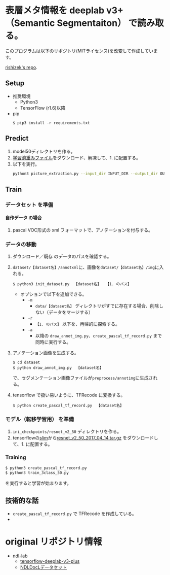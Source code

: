 # 表層メタ情報を deeplab v3+（Semantic Segmentaiton） で読み取る。

このプログラムは以下のリポジトリ(MITライセンス)を改変して作成しています。

[rishizek's repo](https://github.com/rishizek/tensorflow-deeplab-v3-plus).

## Setup
- 推奨環境
  - Python3
  - TensorFlow (r1.6)以降
- pip
  ```
  $ pip3 install -r requirements.txt
  ```

## Predict
1. model50ディレクトリを作る。
2. [学習済重みファイル](http://lab.ndl.go.jp/dataset/trainedweights.zip)をダウンロード、解凍して、1. に配置する。
3. 以下を実行。
    ```bash
    python3 picture_extraction.py --input_dir INPUT_DIR --output_dir OUTPUT_DIR
    ```

## Train
### データセット を準備
#### 自作データ の場合
1. pascal VOC形式の xml フォーマットで、アノテーションを付与する。

### データの移動
1. ダウンロード／既存 のデータのパスを確認する。
2. `dataset/【dataset名】/annotxml`に、画像を`dataset/【dataset名】/img`に入れる。
    ```
    $ python3 init_dataset.py  【dataset名】  【1. のパス】
    ```
    - オプションで以下を追加できる。
      - `-m`
        - `data/【dataset名】` ディレクトリがすでに存在する場合、削除しない（データをマージする）
      - `-r`
        - `【1. のパス】` 以下を、再帰的に探索する。
      - `-a`
        - 以降の `draw_annot_img.py`、`create_pascal_tf_record.py` まで同時に実行する。

3. アノテーション画像を生成する。
    ```
    $ cd dataset
    $ python draw_annot_img.py  【dataset名】
    ```
    で、セグメンテーション画像ファイルが`preprocess/annotimg`に生成される。
4. tensorflow で扱い易いように、TFRecode に変換する。
    ```
    $ python create_pascal_tf_record.py  【dataset名】
    ```



### モデル（転移学習用） を準備
1. `ini_checkpoints/resnet_v2_50` ディレクトリを作る。
2. tensorflowの[slim](https://github.com/tensorflow/models/tree/master/research/slim)から[resnet_v2_50_2017_04_14.tar.gz](http://download.tensorflow.org/models/resnet_v2_50_2017_04_14.tar.gz) をダウンロードして、1. に配置する。


### Training
```bash
$ python3 create_pascal_tf_record.py
$ python3 train_3class_50.py
```
を実行すると学習が始まります。

## 技術的な話
- `create_pascal_tf_record.py` で TFRecode を作成している。
- 



# original リポジトリ情報
- [ndl-lab](https://github.com/ndl-lab)
  - [tensorflow-deeplab-v3-plus](https://github.com/ndl-lab/tensorflow-deeplab-v3-plus)
  - [NDLDocLデータセット](https://github.com/ndl-lab/layout-dataset)

